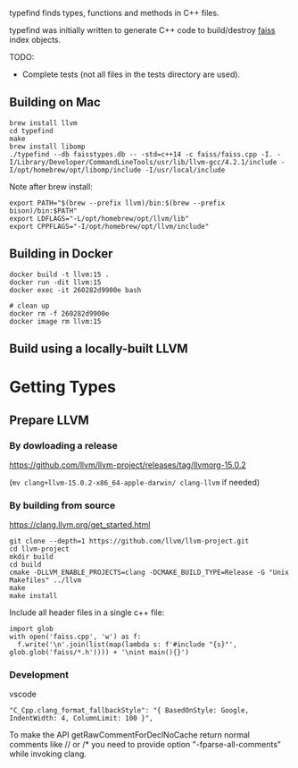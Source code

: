typefind finds types, functions and methods in C++ files.

typefind was initially written to generate C++ code to build/destroy [faiss](https://github.com/facebookresearch/faiss)
index objects.

TODO:

- Complete tests (not all files in the tests directory are used).

## Building on Mac

```
brew install llvm
cd typefind
make
brew install libomp
./typefind --db faisstypes.db -- -std=c++14 -c faiss/faiss.cpp -I. -I/Library/Developer/CommandLineTools/usr/lib/llvm-gcc/4.2.1/include -I/opt/homebrew/opt/libomp/include -I/usr/local/include
```

Note after brew install:
```
export PATH="$(brew --prefix llvm)/bin:$(brew --prefix bison)/bin:$PATH"
export LDFLAGS="-L/opt/homebrew/opt/llvm/lib"
export CPPFLAGS="-I/opt/homebrew/opt/llvm/include"
```

## Building in Docker

```
docker build -t llvm:15 .
docker run -dit llvm:15
docker exec -it 260282d9900e bash

# clean up
docker rm -f 260282d9900e
docker image rm llvm:15
```

## Build using a locally-built LLVM

# Getting Types

## Prepare LLVM

### By dowloading a release

https://github.com/llvm/llvm-project/releases/tag/llvmorg-15.0.2

(`mv clang+llvm-15.0.2-x86_64-apple-darwin/ clang-llvm` if needed)

### By building from source
https://clang.llvm.org/get_started.html
```
git clone --depth=1 https://github.com/llvm/llvm-project.git
cd llvm-project
mkdir build
cd build
cmake -DLLVM_ENABLE_PROJECTS=clang -DCMAKE_BUILD_TYPE=Release -G "Unix Makefiles" ../llvm
make
make install
```

Include all header files in a single c++ file:

```
import glob
with open('faiss.cpp', 'w') as f:
  f.write('\n'.join(list(map(lambda s: f'#include "{s}"', glob.glob('faiss/*.h')))) + '\nint main(){}')
```

### Development

vscode
```
"C_Cpp.clang_format_fallbackStyle": "{ BasedOnStyle: Google, IndentWidth: 4, ColumnLimit: 100 }",
````

To make the API getRawCommentForDeclNoCache return normal comments like // or /* you need to provide option "-fparse-all-comments" while invoking clang.
 
